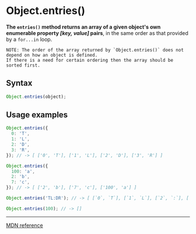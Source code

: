 # Object.entries()

**The `entries()` method returns an array of a given object's own enumerable property _[key, value]_ pairs**, in the same order as that provided by a `for...in` loop.

```
NOTE: The order of the array returned by `Object.entries()` does not depend on how an object is defined.
If there is a need for certain ordering then the array should be sorted first.
```

## Syntax

```js
Object.entries(object);
```

## Usage examples

```js
Object.entries({
  0: 'T',
  1: 'L',
  2: 'D',
  3: 'R',
}); // -> [ ['0', 'T'], ['1', 'L'], ['2', 'D'], ['3', 'R'] ]

Object.entries({
  100: 'a',
  2: 'b',
  7: 'c',
}); // -> [ ['2', 'b'], ['7', 'c'], ['100', 'a'] ]

Object.entries('TL:DR'); // -> [ [`0`, `T`], [`1`, `L`], [`2`, `:`], [`3`, `D`], [`4`, `R`] ]

Object.entries(100); // -> []
```

---

[MDN reference](https://developer.mozilla.org/en-US/docs/Web/JavaScript/Reference/Global_Objects/Object/entries)
